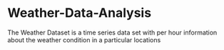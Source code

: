 # Weather-Data-Analysis
The Weather Dataset is a time series data set with per hour information about the weather condition in a particular locations  

